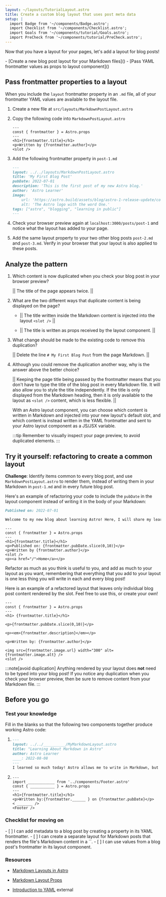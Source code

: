 ```yaml
---
layout: ~/layouts/TutorialLayout.astro
title: Create a custom blog layout that uses post meta data
setup: |
  import Badge from '~/components/Badge.astro';
  import Checklist from '~/components/Checklist.astro';
  import Goals from '~/components/tutorial/Goals.astro';
  import PreCheck from '~/components/tutorial/PreCheck.astro';
---
```


Now that you have a layout for your pages, let's add a layout for blog posts!

<PreCheck>
  - [Create a new blog post layout for your Markdown files]()
  - [Pass YAML frontmatter values as props to layout component]()
</PreCheck>

## Pass frontmatter properties to a layout

When you include the `layout` frontmatter property in an `.md` file, all of your frontmatter YAML values are available to the layout file.

1. Create a new file at `src/layouts/MarkdownPostLayout.astro`

2. Copy the following code into `MarkdownPostLayout.astro`

    ```astro title="src/layouts/MarkdownPostLayout.astro"
    ---
    const { frontmatter } = Astro.props
    ---
    <h1>{frontmatter.title}</h1>
    <p>Written by {frontmatter.author}</p>
    <slot />
    ```

3. Add the following frontmatter property in `post-1.md`

    ```markdown title="src/pages/posts/post-1.md" ins={2}
    ---
    layout: ../../layouts/MarkdownPostLayout.astro
    title: 'My First Blog Post'
    pubDate: 2022-07-01
    description: 'This is the first post of my new Astro blog.'
    author: 'Astro Learner'
    image:
        url: 'https://astro.build/assets/blog/astro-1-release-update/cover.jpeg' 
        alt: 'The Astro logo with the word One.'
    tags: ["astro", "blogging", "learning in public"]
    ---
    ```

4. Check your browser preview again at `localhost:3000/posts/post-1` and notice what the layout has added to your page. 

5. Add the same layout property to your two other blog posts `post-2.md` and `post-3.md`. Verify in your browser that your layout is also applied to these posts.

## Analyze the pattern

1. Which content is now duplicated when you check your blog post in your browser preview? 

    || The title of the page appears twice. ||

2. What are the two different ways that duplicate content is being displayed on the page?

    - || The title written inside the Markdown content is injected into the layout `<slot />` ||

    - || The title is written as props received by the layout component. ||

3. What change should be made to the existing code to remove this duplication?

    || Delete the line `# My First Blog Post` from the page Markdown. ||

4. Although you could remove the duplication another way, why is the answer above the better choice?

    || Keeping the page title being passed by the frontmatter means that you don't have to type the title of the blog post in every Markdown file. It will also allow you to style the title independently. If the title is only displayed from the Markdown heading, then it is only available to the layout as `<slot />` content, which is less flexible. ||

    
    With an Astro layout component, you can choose which content is written in Markdown and injected into your new layout's default slot, and which content is instead written in the YAML frontmatter and sent to your Astro layout component as a JS/JSX variable.
    
    :::tip
    Remember to visually inspect your page preview, to avoid duplicated elements.
    :::

## Try it yourself: refactoring to create a common layout

**Challenge**: Identify items common to every blog post, and use `MarkdownPostLayout.astro` to render them, instead of writing them in your Markdown in `post-1.md` and in every future blog post.

Here's an example of refactoring your code to include the `pubDate` in the layout component instead of writing it in the body of your Markdown:

```markdown title="src/pages/posts/post-1.md" del={1}
Published on: 2022-07-01

Welcome to my new blog about learning Astro! Here, I will share my learning journey as I build a new website.
```

```astro title="src/layouts/MarkdownPostLayout.astro" ins={5}
---
const { frontmatter } = Astro.props
---
<h1>{frontmatter.title}</h1>
<p>Published on: {frontmatter.pubDate.slice(0,10)}</p>
<p>Written by {frontmatter.author}</p>
<slot />
<p><a href="/">Home</a></p>
```

Refactor as much as you think is useful to you, and add as much to your layout as you want, remembering that everything that you add to your layout is one less thing you will write in each and every blog post!

Here is an example of a refactored layout that leaves only individual blog post content rendered by the slot. Feel free to use this, or create your own! 

```astro title="src/layouts/MarkdownPostLayout.astro"
---
const { frontmatter } = Astro.props
---
<h1> {frontmatter.title}</h1>

<p>{frontmatter.pubDate.slice(0,10)}</p>

<p><em>{frontmatter.description}</em></p>

<p>Written by: {frontmatter.author}</p>

<img src={frontmatter.image.url} width="300" alt={frontmatter.image.alt} />
<slot />
```
:::note[avoid duplication]
 Anything rendered by your layout does **not** need to be typed into your blog post! If you notice any duplication when you check your browser preview, then be sure to remove content from your Markdown file.
 :::

 ## Before you go

### Test your knowledge
Fill in the blanks so that the following two components together produce working Astro code:

1.  ```markdown title="src/pages/posts/learning-astro.md"
    ---
    layout: ../../__________/MyMarkdownLayout.astro
    title: "Learning About Markdown in Astro"
    author: Astro Learner
    ____: 2022-08-08
    ---
    I learned so much today! Astro allows me to write in Markdown, but also use variables from the frontmatter. I can even even access those values in an Astro layout component.
    ```

2.  ```astro title="src/layouts/MarkdownLayout.astro"
    ---
    import ____________ from '../components/Footer.astro'
    const { ___________ } = Astro.props
    ---
    <h1>{frontmatter.title}</h1>
    <p>Written by:{frontmatter.______ } on {frontmatter.pubDate}</p>
    < _______ />
    <Footer />
    ```

### Checklist for moving on

<Checklist key="frontmatter">
- [ ] I can add metadata to a blog post by creating a property in its YAML frontmatter.
- [ ] I can create a separate layout for Markdown posts that renders the file's Markdown content in a `<slot />`.
- [ ] I can use values from a blog post's frontmatter in its layout component.
</Checklist>

### Resources

- [Markdown Layouts in Astro](/en/guides/markdown-content/#frontmatter-layout)

- [Markdown Layout Props](/en/guides/markdown-content/#markdown-layout-props)

- [Introduction to YAML](https://dev.to/paulasantamaria/introduction-to-yaml-125f) <Badge>external</Badge>

